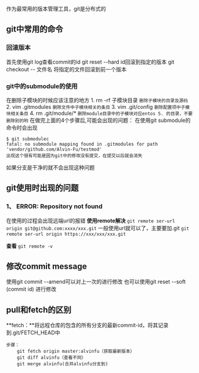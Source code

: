 作为最常用的版本管理工具，git是分布式的

## git中常用的命令
### 回滚版本
首先使用git log查看commit的id
git reset --hard id回滚到指定的版本
git checkout -- 文件名 将指定的文件回滚到前一个版本

### git中的submodule的使用
在删除子模块的时候应该注意的地方
	1. rm -rf 子模块目录  `删除子模块的目录及源码`
	2. vim .gitmodules   `删除文件中子模块相关的条目`
	3. vim .git/config   `删除配置项中子模块相关条目`
	4. rm .git/module/*  `删除module目录中的子模块对应entos
	5. 的目录，不要删除别的哟`
在做完上面的4个步骤后,可能会出现的问题：
在使用git submodule的命令时会出现
```
$ git submodulec
fatal: no submodule mapping found in .gitmodules for path 'vendor/github.com/Alvin-Fu/testmod'
出现这个很有可能是因为git中的修改没有提交，在提交以后就会消失
```
如果分支是干净的就不会出现这种问题

## git使用时出现的问题
### 1、 ERROR: Repository not found
在使用的过程会出现远端url的报错
**使用remote解决**
`git remote ser-url origin git@github.com:xxxx/xxx.git` 一般使用url就可以了，主要要加.git
`git remote ser-url origin https://xxx/xxx/xxx.git`

**查看**
`git remote -v`

## 修改commit message
使用git commit --amend可以对上一次的进行修改
也可以使用git reset --soft (commit id) 进行修改

## pull和fetch的区别
**fetch：**将远程仓库的包含的所有分支的最新commit-id，将其记录到.git/FETCH_HEAD中

```text
步骤：
	git fetch origin master:alvinfu（获取最新版本）
	git diff alvinfu（查看不同）
	git merge alvinfu(合并alvinfu分支到)
```




















